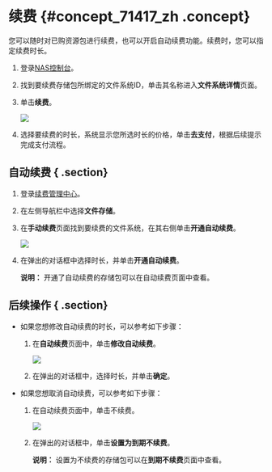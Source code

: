 # 续费 {#concept_71417_zh .concept}

您可以随时对已购资源包进行续费，也可以开启自动续费功能。续费时，您可以指定续费时长。

1.  登录[NAS控制台](https://nas.console.aliyun.com/#/ofs/list)。
2.  找到要续费存储包所绑定的文件系统ID，单击其名称进入**文件系统详情**页面。
3.  单击**续费**。

    ![](http://static-aliyun-doc.oss-cn-hangzhou.aliyuncs.com/assets/img/18687/153805471313023_zh-CN.png)

4.  选择要续费的时长，系统显示您所选时长的价格，单击**去支付**，根据后续提示完成支付流程。

## 自动续费 { .section}

1.  登录[续费管理中心](https://renew.console.aliyun.com)。
2.  在左侧导航栏中选择**文件存储**。
3.  在**手动续费**页面找到要续费的文件系统，在其右侧单击**开通自动续费**。

    ![](http://static-aliyun-doc.oss-cn-hangzhou.aliyuncs.com/assets/img/18687/153805471313020_zh-CN.png)

4.  在弹出的对话框中选择时长，并单击**开通自动续费**。

    **说明：** 开通了自动续费的存储包可以在自动续费页面中查看。


## 后续操作 { .section}

-   如果您想修改自动续费的时长，可以参考如下步骤：

    1.  在**自动续费**页面中，单击**修改自动续费**。

        ![](http://static-aliyun-doc.oss-cn-hangzhou.aliyuncs.com/assets/img/18687/153805471313021_zh-CN.png)

    2.  在弹出的对话框中，选择时长，并单击**确定**。
-   如果您想取消自动续费，可以参考如下步骤：

    1.  在自动续费页面中，单击不续费。

        ![](http://static-aliyun-doc.oss-cn-hangzhou.aliyuncs.com/assets/img/18687/153805471313022_zh-CN.png)

    2.  在弹出的对话框中，单击**设置为到期不续费**。

        **说明：** 设置为不续费的存储包可以在**到期不续费**页面中查看。


